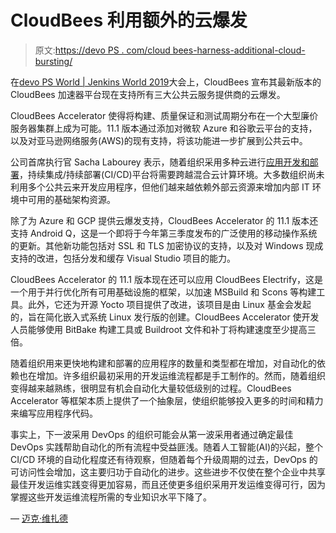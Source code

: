 # CloudBees 利用额外的云爆发

> 原文:[https://devo PS . com/cloud bees-harness-additional-cloud-bursting/](https://devops.com/cloudbees-harnesses-additional-cloud-bursting/)

在[devo PS World | Jenkins World 2019](https://www.cloudbees.com/devops-world/san-francisco)大会上，CloudBees 宣布其最新版本的 CloudBees 加速器平台现在支持所有三大公共云服务提供商的云爆发。

CloudBees Accelerator 使得将构建、质量保证和测试周期分布在一个大型廉价服务器集群上成为可能。11.1 版本通过添加对微软 Azure 和谷歌云平台的支持，以及对亚马逊网络服务(AWS)的现有支持，将该功能进一步扩展到公共云中。

公司首席执行官 Sacha Labourey 表示，随着组织采用多种云进行[应用开发和部署](https://devops.com/cloudbees-acquires-rollout-for-feature-flagging/)，持续集成/持续部署(CI/CD)平台将需要跨越混合云计算环境。大多数组织尚未利用多个公共云来开发应用程序，但他们越来越依赖外部云资源来增加内部 IT 环境中可用的基础架构资源。

除了为 Azure 和 GCP 提供云爆发支持，CloudBees Accelerator 的 11.1 版本还支持 Android Q，这是一个即将于今年第三季度发布的广泛使用的移动操作系统的更新。其他新功能包括对 SSL 和 TLS 加密协议的支持，以及对 Windows 现成支持的改进，包括分发和缓存 Visual Studio 项目的能力。

CloudBees Accelerator 的 11.1 版本现在还可以应用 CloudBees Electrify，这是一个用于并行优化所有可用基础设施的框架，以加速 MSBuild 和 Scons 等构建工具。此外，它还为开源 Yocto 项目提供了改进，该项目是由 Linux 基金会发起的，旨在简化嵌入式系统 Linux 发行版的创建。CloudBees Accelerator 使开发人员能够使用 BitBake 构建工具或 Buildroot 文件和补丁将构建速度至少提高三倍。

随着组织用来更快地构建和部署的应用程序的数量和类型都在增加，对自动化的依赖也在增加。许多组织最初采用的开发运维流程都是手工制作的。然而，随着组织变得越来越熟练，很明显有机会自动化大量较低级别的过程。CloudBees Accelerator 等框架本质上提供了一个抽象层，使组织能够投入更多的时间和精力来编写应用程序代码。

事实上，下一波采用 DevOps 的组织可能会从第一波采用者通过确定最佳 DevOps 实践帮助自动化的所有流程中受益匪浅。随着人工智能(AI)的兴起，整个 CI/CD 环境的自动化程度还有待观察，但随着每个升级周期的过去，DevOps 的可访问性会增加，这主要归功于自动化的进步。这些进步不仅使在整个企业中共享最佳开发运维实践变得更加容易，而且还使更多组织采用开发运维变得可行，因为掌握这些开发运维流程所需的专业知识水平下降了。

— [迈克·维扎德](https://devops.com/author/mike-vizard/)